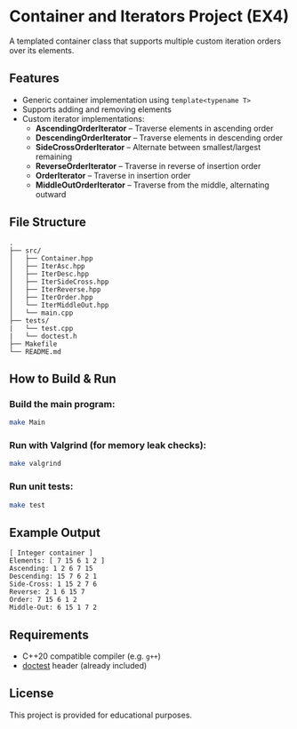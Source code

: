 # Container and Iterators Project (EX4)

A templated container class that supports multiple custom iteration orders over its elements.

## Features

- Generic container implementation using `template<typename T>`
- Supports adding and removing elements
- Custom iterator implementations:
  - **AscendingOrderIterator** – Traverse elements in ascending order
  - **DescendingOrderIterator** – Traverse elements in descending order
  - **SideCrossOrderIterator** – Alternate between smallest/largest remaining
  - **ReverseOrderIterator** – Traverse in reverse of insertion order
  - **OrderIterator** – Traverse in insertion order
  - **MiddleOutOrderIterator** – Traverse from the middle, alternating outward

## File Structure

```
.
├── src/
│   ├── Container.hpp
│   ├── IterAsc.hpp
│   ├── IterDesc.hpp
│   ├── IterSideCross.hpp
│   ├── IterReverse.hpp
│   ├── IterOrder.hpp
│   └── IterMiddleOut.hpp
│   └── main.cpp
├── tests/
|   └── test.cpp
|   └── doctest.h
├── Makefile
└── README.md
```

## How to Build & Run

### Build the main program:
```bash
make Main
```

### Run with Valgrind (for memory leak checks):
```bash
make valgrind
```

### Run unit tests:
```bash
make test
```

## Example Output
```
[ Integer container ]
Elements: [ 7 15 6 1 2 ]
Ascending: 1 2 6 7 15
Descending: 15 7 6 2 1
Side-Cross: 1 15 2 7 6
Reverse: 2 1 6 15 7
Order: 7 15 6 1 2
Middle-Out: 6 15 1 7 2
```

## Requirements

- C++20 compatible compiler (e.g. `g++`)
- [doctest](https://github.com/doctest/doctest) header (already included)

## License

This project is provided for educational purposes.
